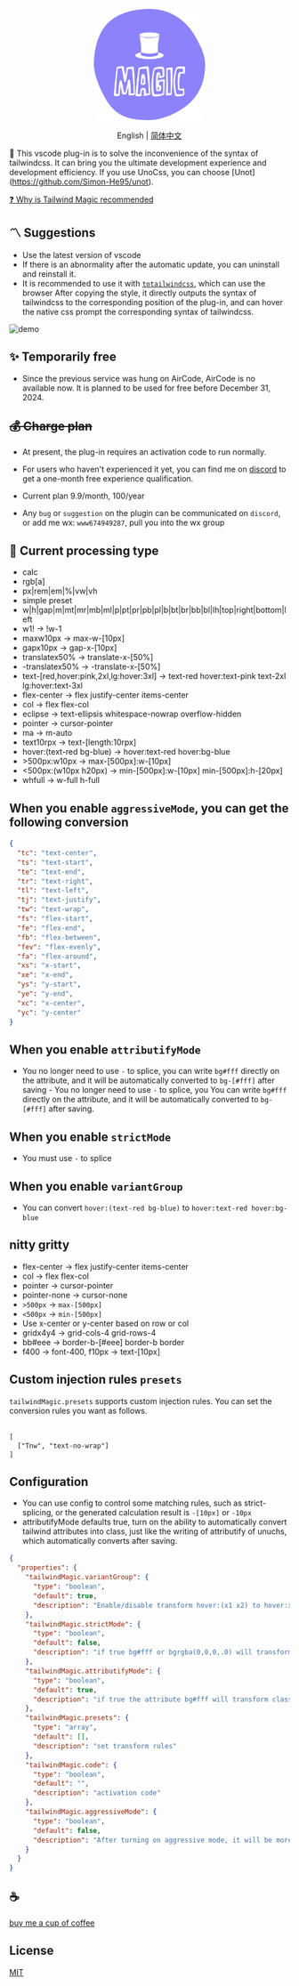 <p align="center">
<img height="200" src="./assets/kv.png" alt="magic">
</p>
<p align="center"> English | <a href="./README_zh.md">简体中文</a></p>

🌈 This vscode plug-in is to solve the inconvenience of the syntax of tailwindcss. It can bring you the ultimate development experience and development efficiency. If you use UnoCss, you can choose [Unot] (https://github.com/Simon-He95/unot).

[❓ Why is Tailwind Magic recommended](https://simonhe.me/posts/vscode-tailwind-magic)

## 〽️ Suggestions

- Use the latest version of vscode
- If there is an abnormality after the automatic update, you can uninstall and reinstall it.
- It is recommended to use it with [`totailwindcss`](https://github.com/Simon-He95/vscode-toTailwindcss), which can use the browser After copying the style, it directly outputs the syntax of tailwindcss to the corresponding position of the plug-in, and can hover the native css prompt the corresponding syntax of tailwindcss.

![demo](assets/demo.gif)

## ✨ Temporarily free

- Since the previous service was hung on AirCode, AirCode is no available now. It is planned to be used for free before December 31, 2024.

## ~~💰 Charge plan~~
- At present, the plug-in requires an activation code to run normally.

- For users who haven't experienced it yet, you can find me on [discord](https://discord.com/invite/ZnjxzMKWNW) to get a one-month free experience qualification.

- Current plan 9.9/month, 100/year
- Any `bug` or `suggestion` on the plugin can be communicated on `discord`, or add me wx: `www674949287`, pull you into the wx group

## 💪 Current processing type
- calc
- rgb[a]
- px|rem|em|%|vw|vh
- simple preset
- w|h|gap|m|mt|mr|mb|ml|p|pt|pr|pb|pl|b|bt|br|bb|bl|lh|top|right|bottom|left
- w1! -> !w-1
- maxw10px -> max-w-[10px]
- gapx10px -> gap-x-[10px]
- translatex50% -> translate-x-[50%]
- -translatex50% -> -translate-x-[50%]
- text-\[red,hover:pink,2xl,lg:hover:3xl\] -> text-red hover:text-pink text-2xl lg:hover:text-3xl
- flex-center -> flex justify-center items-center
- col -> flex flex-col
- eclipse -> text-ellipsis whitespace-nowrap overflow-hidden
- pointer -> cursor-pointer
- ma -> m-auto
- text10rpx -> text-\[length:10rpx\]
- hover:(text-red bg-blue) -> hover:text-red hover:bg-blue
- \>500px:w10px -> max-[500px]:w-[10px]
- <500px:(w10px h20px) -> min-[500px]:w-[10px] min-[500px]:h-[20px]
- whfull -> w-full h-full

## When you enable `aggressiveMode`, you can get the following conversion
```json
{
  "tc": "text-center",
  "ts": "text-start",
  "te": "text-end",
  "tr": "text-right",
  "tl": "text-left",
  "tj": "text-justify",
  "tw": "text-wrap",
  "fs": "flex-start",
  "fe": "flex-end",
  "fb": "flex-between",
  "fev": "flex-evenly",
  "fa": "flex-around",
  "xs": "x-start",
  "xe": "x-end",
  "ys": "y-start",
  "ye": "y-end",
  "xc": "x-center",
  "yc": "y-center"
}
```

## When you enable `attributifyMode`
- You no longer need to use `-` to splice, you can write `bg#fff` directly on the attribute, and it will be automatically converted to `bg-[#fff]` after saving - You no longer need to use `-` to splice, you You can write `bg#fff` directly on the attribute, and it will be automatically converted to `bg-[#fff]` after saving.

## When you enable `strictMode`
- You must use `-` to splice

## When you enable `variantGroup`
- You can convert `hover:(text-red bg-blue)` to `hover:text-red hover:bg-blue`

## nitty gritty
- flex-center -> flex justify-center items-center
- col -> flex flex-col
- pointer -> cursor-pointer
- pointer-none -> cursor-none
- `>500px` -> `max-[500px]`
- `<500px` -> `min-[500px]`
- Use x-center or y-center based on row or col
- gridx4y4 -> grid-cols-4 grid-rows-4
- bb#eee -> border-b-[#eee] border-b border
- f400 -> font-400, f10px -> text-[10px]

## Custom injection rules `presets`

`tailwindMagic.presets` supports custom injection rules. You can set the conversion rules you want as follows.

```

[
  ["Tnw", "text-no-wrap"]
]

```

## Configuration
- You can use config to control some matching rules, such as strict-splicing, or the generated calculation result is `-[10px]` or `-10px`
- attributifyMode defaults true, turn on the ability to automatically convert tailwind attributes into class, just like the writing of attributify of unuchs, which automatically converts after saving.

``` json
{
  "properties": {
    "tailwindMagic.variantGroup": {
      "type": "boolean",
      "default": true,
      "description": "Enable/disable transform hover:(x1 x2) to hover:x1 hover:x2"
    },
    "tailwindMagic.strictMode": {
      "type": "boolean",
      "default": false,
      "description": "if true bg#fff or bgrgba(0,0,0,.0) will transform bg-[#fff] or bg-[rgba(0,0,0,.0)]"
    },
    "tailwindMagic.attributifyMode": {
      "type": "boolean",
      "default": true,
      "description": "if true the attribute bg#fff will transform class=\"bg-[#fff]\""
    },
    "tailwindMagic.presets": {
      "type": "array",
      "default": [],
      "description": "set transform rules"
    },
    "tailwindMagic.code": {
      "type": "boolean",
      "default": "",
      "description": "activation code"
    },
    "tailwindMagic.aggressiveMode": {
      "type": "boolean",
      "default": false,
      "description": "After turning on aggressive mode, it will be more abbreviated, such as t1 -> top-1"
    }
  }
}
```

## :coffee:

[buy me a cup of coffee](https://github.com/Simon-He95/sponsor)

## License

[MIT](./license)
